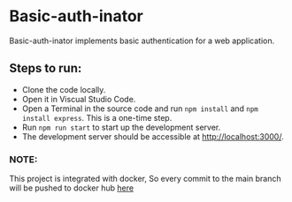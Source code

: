 ﻿# Basic-auth-inator

Basic-auth-inator implements basic authentication for a web application. 

## Steps to run:
- Clone the code locally.
- Open it in Viscual Studio Code.
- Open a Terminal in the source code and run ```npm install``` and ```npm install express```. This is a one-time step.
- Run ``npm run start`` to start up the development server.
- The development server should be accessible at [http://localhost:3000/](http://localhost:3000/).

### NOTE: 
This project is integrated with docker, So every commit to the main branch will be pushed to docker hub [here](https://hub.docker.com/r/sritherock/basic-auth-inator)
